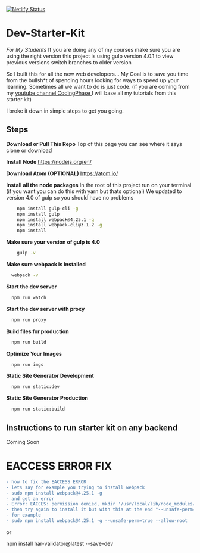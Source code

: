 [![Netlify Status](https://api.netlify.com/api/v1/badges/803926ef-5d2f-4648-bed6-171713b1bfba/deploy-status)](https://app.netlify.com/sites/socialmediacloned/deploys)

# Dev-Starter-Kit
 *For My Students* 
If you are doing any of my courses make sure you are using the right version this project is using gulp version 4.0.1 to view previous versions switch branches to older version

So I built this for all the new web developers... My Goal is to save you time from the bullsh*t of spending hours looking for ways to speed up your learning. Sometimes all we want to do is just code.
(if you are coming from my [youtube channel CodingPhase ](https://www.youtube.com/channel/UC46wWUso9H5KPQcoL9iE3Ug) I will base all my tutorials from this starter kit)

I broke it down in simple steps to get you going.

## Steps

**Download or Pull This Repo**
	Top of this page you can see where it says clone or download

 **Install Node**
	https://nodejs.org/en/

**Download Atom (OPTIONAL)**
	https://atom.io/

 **Install all the node packages** 
In the root of this project run on your terminal (if you want you can do this with yarn but thats optional)
We updated to version 4.0 of gulp so you should have no problems
```bash
    npm install gulp-cli -g
    npm install gulp 
    npm install webpack@4.25.1 -g
    npm install webpack-cli@3.1.2 -g
    npm install
```

**Make sure your version of gulp is 4.0**
```bash
    gulp -v    
```

**Make sure webpack is installed**
```bash
  webpack -v
```

**Start the dev server**
```bash
  npm run watch
```

**Start the dev server with proxy**
```bash
  npm run proxy
```

**Build files for production**
```bash
  npm run build
```

**Optimize Your Images**
```bash
  npm run imgs
```

**Static Site Generator Development**
```bash
  npm run static:dev
```

**Static Site Generator Production**
```bash
  npm run static:build
```


## Instructions to run starter kit on any backend
Coming Soon

# EACCESS ERROR FIX
```diff
- how to fix the EACCESS ERROR
- lets say for example you trying to install webpack
- sudo npm install webpack@4.25.1 -g
- and get an error
- Error: EACCES: permission denied, mkdir '/usr/local/lib/node_modules/webpack/node_modules/fsevents/build'
- then try again to install it but with this at the end "--unsafe-perm=true --allow-root"
- for example
- sudo npm install webpack@4.25.1 -g --unsafe-perm=true --allow-root
```
or 

npm install har-validator@latest --save-dev

